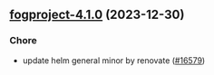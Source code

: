 

## [fogproject-4.1.0](https://github.com/truecharts/charts/compare/fogproject-4.0.1...fogproject-4.1.0) (2023-12-30)

### Chore

- update helm general minor by renovate ([#16579](https://github.com/truecharts/charts/issues/16579))
  
  